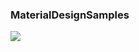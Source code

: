 ### MaterialDesignSamples

![](https://upload-images.jianshu.io/upload_images/2494569-14e279a7599028e0.jpg?imageMogr2/auto-orient/strip%7CimageView2/2/w/600)

